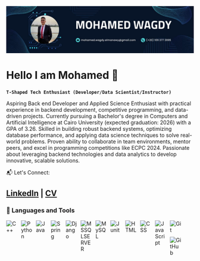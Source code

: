 <img src="image.png" alt="Banner" />

# Hello I am Mohamed 👋

**`T-Shaped Tech Enthusiast (Developer/Data Scientist/Instructor)`**

Aspiring Back end Developer and Applied Science Enthusiast with practical experience in backend development, competitive programming, and data-driven projects. Currently pursuing a Bachelor's degree in Computers and Artificial Intelligence at Cairo University (expected graduation: 2026) with a GPA of 3.26. Skilled in building robust backend systems, optimizing database performance, and applying data science techniques to solve real-world problems. Proven ability to collaborate in team environments, mentor peers, and excel in programming competitions like ECPC 2024. Passionate about leveraging backend technologies and data analytics to develop innovative, scalable solutions.

📬 Let's Connect:

[LinkedIn](https://www.linkedin.com/in/mohamedwagdymw/) | [CV](https://drive.google.com/file/d/1xErfIg07s7kHxnJNBYAv2z9cJYQDTDOt/view?usp=sharing)
---

### 🧰 Languages and Tools

<img align="left" alt="C++" width="30px" style="padding-right:10px; margin-bottom:10px;" src="https://cdn.jsdelivr.net/gh/devicons/devicon@latest/icons/cplusplus/cplusplus-original.svg" />
<img align="left" alt="Python" width="30px" style="padding-right:10px; margin-bottom:10px;" src="https://cdn.jsdelivr.net/gh/devicons/devicon/icons/python/python-plain.svg" />
<img align="left" alt="Java" width="30px" style="padding-right:10px; margin-bottom:10px;" src="https://cdn.jsdelivr.net/gh/devicons/devicon/icons/java/java-original.svg" />
<img align="left" alt="Spring" width="30px" style="padding-right:10px; margin-bottom:10px;" src="https://cdn.jsdelivr.net/gh/devicons/devicon/icons/spring/spring-original.svg" />
<img align="left" alt="Django" width="30px" style="padding-right:10px; margin-bottom:10px;" src="https://cdn.jsdelivr.net/gh/devicons/devicon@latest/icons/django/django-plain.svg" />
<img align="left" alt="MSSQLSERVER" width="30px" style="padding-right:10px; margin-bottom:10px;" src="https://cdn.jsdelivr.net/gh/devicons/devicon@latest/icons/microsoftsqlserver/microsoftsqlserver-original.svg" />
<img align="left" alt="MySQL" width="30px" style="padding-right:10px; margin-bottom:10px;" src="https://cdn.jsdelivr.net/gh/devicons/devicon@latest/icons/mysql/mysql-original-wordmark.svg" />
<img align="left" alt="Junit" width="30px" style="padding-right:10px; margin-bottom:10px;" src="https://cdn.jsdelivr.net/gh/devicons/devicon@latest/icons/junit/junit-original-wordmark.svg" />
<img align="left" alt="HTML" width="30px" style="padding-right:10px; margin-bottom:10px;" src="https://cdn.jsdelivr.net/gh/devicons/devicon/icons/html5/html5-plain.svg" />
<img align="left" alt="CSS" width="30px" style="padding-right:10px; margin-bottom:10px;" src="https://cdn.jsdelivr.net/gh/devicons/devicon/icons/css3/css3-plain.svg" />
<img align="left" alt="JavaScript" width="30px" style="padding-right:10px; margin-bottom:10px;" src="https://cdn.jsdelivr.net/gh/devicons/devicon/icons/javascript/javascript-plain.svg" />
<img align="left" alt="Git" width="30px" style="padding-right:10px; margin-bottom:10px;" src="https://cdn.jsdelivr.net/gh/devicons/devicon/icons/git/git-original.svg" />
<img align="left" alt="GitHub" width="30px" style="padding-right:10px; margin-bottom:10px;" src="https://cdn.jsdelivr.net/gh/devicons/devicon/icons/github/github-original.svg" />

<br />
<br />
